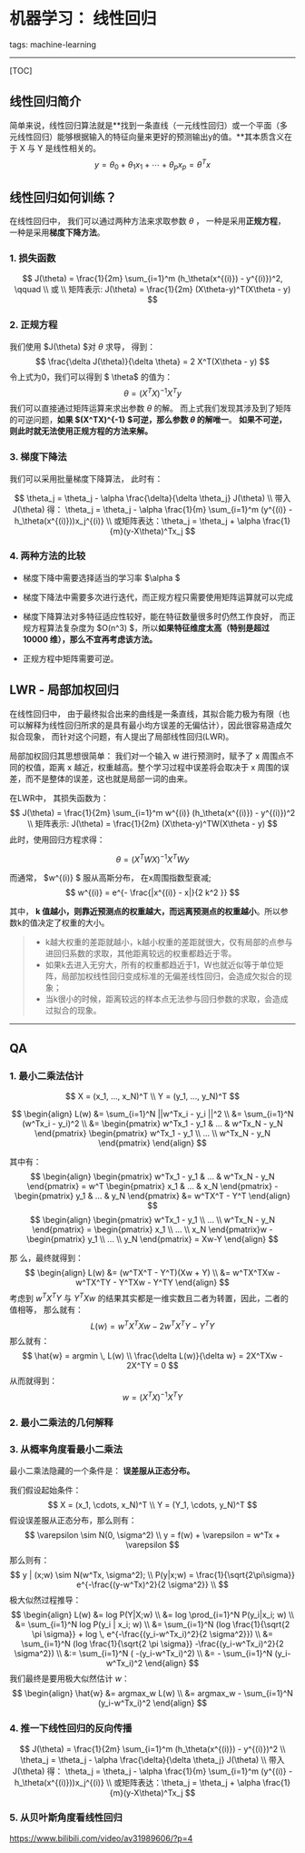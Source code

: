 # 机器学习： 线性回归

tags: machine-learning

---

[TOC]



## 线性回归简介

简单来说，线性回归算法就是**找到一条直线（一元线性回归）或一个平面（多元线性回归）能够根据输入的特征向量来更好的预测输出y的值。**其本质含义在于 X 与 Y 是线性相关的。
$$
y = \theta_0 + \theta_1x_1 + \cdots  + \theta_px_p  = \theta^Tx
$$

## 线性回归如何训练？

在线性回归中， 我们可以通过两种方法来求取参数 $\theta$ ， 一种是采用**正规方程**， 一种是采用**梯度下降方法**。 

### 1. 损失函数

$$
J(\theta) = \frac{1}{2m} \sum_{i=1}^m (h_\theta(x^{(i)}) - y^{(i)})^2, \qquad  \\ 或 \\ 矩阵表示: J(\theta) = \frac{1}{2m} (X\theta-y)^T(X\theta - y)
$$

### 2. 正规方程

我们使用 $J(\theta) $对 $\theta$ 求导， 得到：
$$
\frac{\delta J(\theta)}{\delta \theta} = 2 X^T(X\theta - y)
$$
令上式为0，我们可以得到 $ \theta$  的值为：
$$
\theta = (X^TX)^{-1}X^Ty
$$
我们可以直接通过矩阵运算来求出参数 $\theta$  的解。 而上式我们发现其涉及到了矩阵的可逆问题，**如果 $(X^TX)^{-1} $可逆，那么参数 $\theta$ 的解唯一**。 **如果不可逆， 则此时就无法使用正规方程的方法来解。** 

### 3. 梯度下降法

我们可以采用批量梯度下降算法， 此时有：

$$
\theta_j = \theta_j - \alpha \frac{\delta}{\delta \theta_j} J(\theta) \\ 带入J(\theta) 得： \theta_j = \theta_j - \alpha \frac{1}{m} \sum_{i=1}^m (y^{(i)} - h_\theta(x^{(i)}))x_j^{(i)}  \\ 或矩阵表达：\theta_j = \theta_j + \alpha \frac{1}{m}(y-X\theta)^Tx_j
$$

### 4. 两种方法的比较

- 梯度下降中需要选择适当的学习率 $\alpha $

-  梯度下降法中需要多次进行迭代，而正规方程只需要使用矩阵运算就可以完成

- 梯度下降算法对多特征适应性较好，能在特征数量很多时仍然工作良好， 而正规方程算法复杂度为 $O(n^3) $，所以**如果特征维度太高（特别是超过 10000 维），那么不宜再考虑该方法。**

-  正规方程中矩阵需要可逆。



## LWR - 局部加权回归

在线性回归中， 由于最终拟合出来的曲线是一条直线，其拟合能力极为有限（也可以解释为线性回归所求的是具有最小均方误差的无偏估计），因此很容易造成欠拟合现象， 而针对这个问题，有人提出了局部线性回归(LWR)。

局部加权回归其思想很简单： 我们对一个输入 w 进行预测时，赋予了 x 周围点不同的权值，距离 x 越近，权重越高。整个学习过程中误差将会取决于 x 周围的误差，而不是整体的误差，这也就是局部一词的由来。

在LWR中， 其损失函数为：
$$
J(\theta) = \frac{1}{2m} \sum_{i=1}^m w^{(i)} (h_\theta(x^{(i)}) - y^{(i)})^2 \\ 矩阵表示: J(\theta) = \frac{1}{2m} (X\theta-y)^TW(X\theta - y)
$$
此时，使用回归方程求得：

$$
\theta = (X^TWX)^{-1}X^TWy 
$$


而通常， $w^{(i)} $ 服从高斯分布， 在x周围指数型衰减;
$$
w^{(i)} = e^{- \frac{|x^{(i)} - x|}{2 k^2 }} 
$$

其中， **k 值越小，则靠近预测点的权重越大，而远离预测点的权重越小**。所以参数k的值决定了权重的大小。 

> - k越大权重的差距就越小，k越小权重的差距就很大，仅有局部的点参与进回归系数的求取，其他距离较远的权重都趋近于零。
> - 如果k去进入无穷大，所有的权重都趋近于1，W也就近似等于单位矩阵，局部加权线性回归变成标准的无偏差线性回归，会造成欠拟合的现象；
> - 当k很小的时候，距离较远的样本点无法参与回归参数的求取，会造成过拟合的现象。

---

## QA

### 1. 最小二乘法估计

$$
X = (x_1,  ..., x_N)^T \\
Y = (y_1, ..., y_N)^T
$$

$$
\begin{align}
L(w) &= \sum_{i=1}^N ||w^Tx_i - y_i ||^2 \\
&= \sum_{i=1}^N (w^Tx_i - y_i)^2 \\
&= \begin{pmatrix} w^Tx_1 - y_1 & ... & w^Tx_N - y_N  \end{pmatrix} \begin{pmatrix} w^Tx_1 - y_1 \\ ... \\ w^Tx_N - y_N  \end{pmatrix}
\end{align}
$$

其中有：
$$
\begin{align}
\begin{pmatrix} w^Tx_1 - y_1 & ... & w^Tx_N - y_N  \end{pmatrix} = w^T \begin{pmatrix} x_1  & ... & x_N  \end{pmatrix} - \begin{pmatrix} y_1  & ... & y_N  \end{pmatrix} &=  w^TX^T - Y^T
\end{align}
$$
$$
\begin{align}
\begin{pmatrix} w^Tx_1 - y_1 \\ ... \\ w^Tx_N - y_N  \end{pmatrix} = \begin{pmatrix} x_1 \\ ... \\ x_N  \end{pmatrix}w - \begin{pmatrix}  y_1 \\ ... \\  y_N  \end{pmatrix}  = Xw-Y
\end{align}
$$



那 么，最终就得到：
$$
\begin{align}
L(w) &=  (w^TX^T - Y^T)(Xw + Y) \\
&= w^TX^TXw - w^TX^TY - Y^TXw - Y^TY
\end{align}
$$
考虑到 $w^TX^TY$ 与 $Y^TXw$ 的结果其实都是一维实数且二者为转置，因此，二者的值相等， 那么就有：
$$
L(w) = w^TX^TXw - 2w^TX^TY - Y^TY
$$
那么就有：
$$
\hat{w} = argmin \, L(w) \\
\frac{\delta L(w)}{\delta w} = 2X^TXw - 2X^TY = 0
$$
从而就得到：
$$
w = (X^TX)^{-1}X^TY
$$



### 2. 最小二乘法的几何解释



### 3. 从概率角度看最小二乘法

最小二乘法隐藏的一个条件是： **误差服从正态分布。**

我们假设起始条件：
$$
X = (x_1, \cdots, x_N)^T \\
Y = (Y_1, \cdots, y_N)^T
$$
假设误差服从正态分布，那么则有：
$$
\varepsilon \sim N(0, \sigma^2) \\
y = f(w) + \varepsilon = w^Tx + \varepsilon
$$
那么则有：
$$
y | (x;w) \sim N(w^Tx, \sigma^2); \\
P(y|x;w) = \frac{1}{\sqrt{2\pi\sigma}} e^{-\frac{(y-w^Tx)^2}{2 \sigma^2}} \\
$$
极大似然过程推导：
$$
\begin{align}
L(w) &= log P(Y|X;w)  \\
&= log \prod_{i=1}^N P(y_i|x_i; w) \\
&= \sum_{i=1}^N log P(y_i | x_i; w) \\
&= \sum_{i=1}^N (log \frac{1}{\sqrt{2 \pi \sigma}} + log \, e^{-\frac{(y_i-w^Tx_i)^2}{2 \sigma^2}}) \\
&= \sum_{i=1}^N (log \frac{1}{\sqrt{2 \pi \sigma}}  -\frac{(y_i-w^Tx_i)^2}{2 \sigma^2}) \\
&:= \sum_{i=1}^N ( -(y_i-w^Tx_i)^2) \\
&= - \sum_{i=1}^N (y_i-w^Tx_i)^2
\end{align}
$$
我们最终是要用极大似然估计 $w$：
$$
\begin{align}
\hat{w} &= argmax_w L(w) \\
&= argmax_w - \sum_{i=1}^N (y_i-w^Tx_i)^2
\end{align}
$$


### 4. 推一下线性回归的反向传播

$$
J(\theta) = \frac{1}{2m} \sum_{i=1}^m (h_\theta(x^{(i)}) - y^{(i)})^2 \\
\theta_j = \theta_j - \alpha \frac{\delta}{\delta \theta_j} J(\theta) \\ 带入J(\theta) 得： \theta_j = \theta_j - \alpha \frac{1}{m} \sum_{i=1}^m (y^{(i)} - h_\theta(x^{(i)}))x_j^{(i)}  \\ 或矩阵表达：\theta_j = \theta_j + \alpha \frac{1}{m}(y-X\theta)^Tx_j
$$

### 5. 从贝叶斯角度看线性回归

<https://www.bilibili.com/video/av31989606/?p=4>